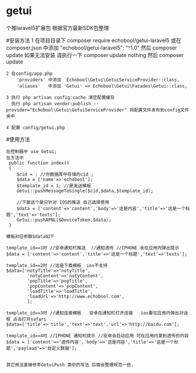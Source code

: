 # getui
个推laravel5扩展包
根据官方最新SDK包整理

#安装方法
    1 在项目目录下 composer require echobool/getui-laravel5
    或在 composer.json 中添加 "echobool/getui-laravel5": "^1.0" 然后 composer update
    如果无法安装 请执行一下 composer update nothing 然后 composer update

    2 在config/app.php
        'providers' 中添加  Echobool\Getui\GetuiServiceProvider::class,
        'aliases'   中添加 'Getui' => Echobool\Getui\Facades\Getui::class,

    3 执行 php artisan config:cache 清空配置缓存
      执行 php artisan vendor:publish --provider="Echobool\Getui\GetuiServiceProvider" 将配置文件发布到config文件夹中

    4 配置 config/getui.php

#使用方法

    在控制器中 use Getui;
    在方法中
     public function index()
     {
        $cid = ; //你数据库中存储的cid ;
        $data = ['name'=>'echobool'];
        $template_id = 1; //是发送模板
        Getui::pushMessageToSingle($cid,$data,$template_id);

        //下面这个是只针对 IOS的推送 自己选择使用
        $data = ['content'=>'content','body'=>'这是内容','title'=>'这是一个标题','text'=>'texts'];
        Getui::pushAPNL($DeviceToken,$data);
     }

    模板对应参数$data如下

    template_id==1时 //安卓通知栏推送  //通知透传 //IPHONE 会在应用内弹出提示
    $data = ['content'=>'content','title'=>'这是一个标题','text'=>'texts'];

    template_id==2时 //这是下载模板  ios不支持
    $data=['notyTitle'=>'notyTitle',
            'notyContent'=>'notyContent',
            'popTitle'=>'popTitle',
            'popContent'=>'popContent',
            'loadTitle'=>'loadTitle',
            'loadUrl'=>'http://www.echobool.com',
            ];

    template_id==3时 //通知连接模板   安卓在通知栏打开连接   ios要在应用内弹出对话框 点击打开safari
    $data=['title'=>'title','text'=>'text','url'=>'http://baidu.com'];

    template_id==4时 //IPHONE 通知栏提示 //安卓会启动应用 可在应用内拿到透传的内容
    $data = ['content'=>'透传内容','body'=>'这是内容','title'=>'这是一个标题','payload'=>'自定义数据'];


    其它用法直接参考GetuiPush 类中的写法 后面会整理规范一些.

